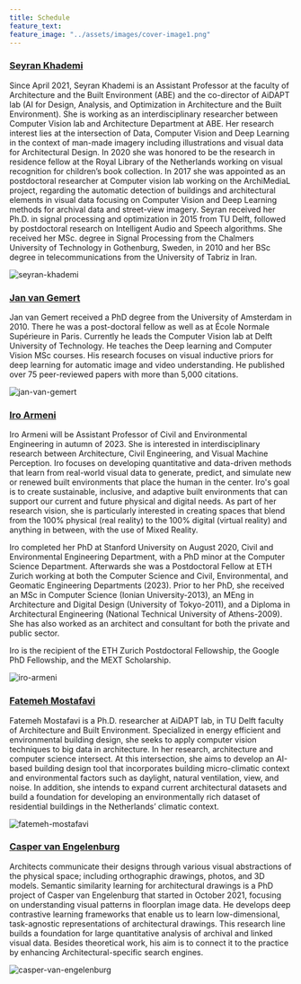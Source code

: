 ```yaml
---
title: Schedule
feature_text: 
feature_image: "../assets/images/cover-image1.png"
---
```


<!--- SEYRAN --->

### [Seyran Khademi](https://www.tudelft.nl/ewi/over-de-faculteit/afdelingen/intelligent-systems/pattern-recognition-bioinformatics/computer-vision-lab/people/seyran-khademi)

Since April 2021, Seyran Khademi is an Assistant Professor at the faculty of Architecture and the Built Environment (ABE) and the co-director of AiDAPT lab (AI for Design, Analysis, and Optimization in Architecture and the Built Environment). She is working as an interdisciplinary researcher between Computer Vision lab and Architecture Department at ABE. Her research interest lies at the intersection of Data, Computer Vision and Deep Learning in the context of man-made imagery including illustrations and visual data for Architectural Design. In 2020 she was honored to be the research in residence fellow at the Royal Library of the Netherlands working on visual recognition for children’s book collection. In 2017 she was appointed as an postdoctoral researcher at Computer vision lab working on the ArchiMediaL project, regarding the automatic detection of buildings and architectural elements in visual data focusing on Computer Vision and Deep Learning methods for archival data and street-view imagery. Seyran received her Ph.D. in signal processing and optimization in 2015 from TU Delft, followed by postdoctoral research on Intelligent Audio and Speech algorithms. She received her MSc. degree in Signal Processing from the Chalmers University of Technology in Gothenburg, Sweden, in 2010 and her BSc degree in telecommunications from the University of Tabriz in Iran.

<div class="team-member-large">
      <img class="rounded-large" src="../assets/images/seyran-photo.png" alt="seyran-khademi">
</div>

<!--- JAN --->

### [Jan van Gemert](https://www.tudelft.nl/ewi/over-de-faculteit/afdelingen/intelligent-systems/pattern-recognition-bioinformatics/computer-vision-lab/people/jan-van-gemert)
Jan van Gemert received a PhD degree from the University of Amsterdam in 2010. There he was a post-doctoral fellow as well as at École Normale Supérieure in Paris. Currently he leads the Computer Vision lab at Delft University of Technology. He teaches the Deep learning and Computer Vision MSc courses. His research focuses on visual inductive priors for deep learning for automatic image and video understanding. He published over 75 peer-reviewed papers with more than 5,000 citations.

<div class="team-member-large">
      <img class="rounded-large" src="../assets/images/jan-photo.png" alt="jan-van-gemert">
</div>

<!--- IRO --->

### [Iro Armeni](https://profiles.stanford.edu/iro-armeni?releaseVersion=10.5.2)
Iro Armeni will be Assistant Professor of Civil and Environmental Engineering in autumn of 2023. She is interested in interdisciplinary research between Architecture, Civil Engineering, and Visual Machine Perception. Iro focuses on developing quantitative and data-driven methods that learn from real-world visual data to generate, predict, and simulate new or renewed built environments that place the human in the center. Iro's goal is to create sustainable, inclusive, and adaptive built environments that can support our current and future physical and digital needs. As part of her research vision, she is particularly interested in creating spaces that blend from the 100% physical (real reality) to the 100% digital (virtual reality) and anything in between, with the use of Mixed Reality.


Iro completed her PhD at Stanford University on August 2020, Civil and Environmental Engineering Department, with a PhD minor at the Computer Science Department. Afterwards she was a Postdoctoral Fellow at ETH Zurich working at both the Computer Science and Civil, Environmental, and Geomatic Engineering Departments (2023). Prior to her PhD, she received an MSc in Computer Science (Ionian University-2013), an MEng in Architecture and Digital Design (University of Tokyo-2011), and a Diploma in Architectural Engineering (National Technical University of Athens-2009). She has also worked as an architect and consultant for both the private and public sector.

Iro is the recipient of the ETH Zurich Postdoctoral Fellowship, the Google PhD Fellowship, and the MEXT Scholarship.


<div class="team-member-large">
      <img class="rounded-large" src="../assets/images/iro-photo.png" alt="iro-armeni">
</div>

<!--- FATEMEH --->

### [Fatemeh Mostafavi](https://www.tudelft.nl/staff/f.mostafavi/?cHash=db57104f8776c2a1522b91c039845e84)

Fatemeh Mostafavi is a Ph.D. researcher at AiDAPT lab, in TU Delft faculty of Architecture and Built Environment. Specialized in energy efficient and environmental building design, she seeks to apply computer vision techniques to big data in architecture. In her research, architecture and computer science intersect. At this intersection, she aims to develop an AI-based building design tool that incorporates building micro-climatic context and environmental factors such as daylight, natural ventilation, view, and noise. In addition, she intends to expand current architectural datasets and build a foundation for developing an environmentally rich dataset of residential buildings in the Netherlands’ climatic context.

<div class="team-member-large">
      <img class="rounded-large" src="../assets/images/fatemeh-photo.png" alt="fatemeh-mostafavi">
</div>

<!--- CASPER --->


### [Casper van Engelenburg](https://www.tudelft.nl/staff/c.c.j.vanengelenburg/?cHash=a72f1da92639fa8301893a08d4b49da1)

Architects communicate their designs through various visual abstractions of the physical space; including orthographic drawings, photos, and 3D models. Semantic similarity learning for architectural drawings is a PhD project of Casper van Engelenburg that started in October 2021, focusing on understanding visual patterns in floorplan image data. He develops deep contrastive learning frameworks that enable us to learn low-dimensional, task-agnostic representations of architectural drawings. This research line builds a foundation for large quantitative analysis of archival and linked visual data. Besides theoretical work, his aim is to connect it to the practice by enhancing Architectural-specific search engines.

<div class="team-member-large">
      <img class="rounded-large" src="../assets/images/casper-photo.jpg" alt="casper-van-engelenburg">
</div>
